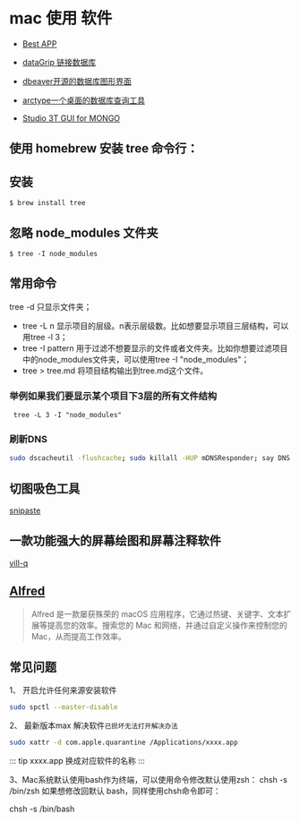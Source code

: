 # mac 使用 软件


- [Best APP](https://github.com/hzlzh/Best-App)

- [dataGrip 链接数据库]()
- [dbeaver开源的数据库图形界面](https://dbeaver.io/download/)
- [arctype一个桌面的数据库查询工具](https://arctype.com/)
- [Studio 3T GUI for MONGO](https://studio3t.com/)

## 使用 homebrew 安装 tree 命令行：
## 安装
```shell
$ brew install tree
```

## 忽略 node_modules 文件夹
```shell
$ tree -I node_modules
```

## 常用命令
tree -d 只显示文件夹； 
* tree -L n 显示项目的层级。n表示层级数。比如想要显示项目三层结构，可以用tree -l 3； 
* tree -I pattern 用于过滤不想要显示的文件或者文件夹。比如你想要过滤项目中的node_modules文件夹，可以使用tree -I "node_modules"； 
* tree > tree.md 将项目结构输出到tree.md这个文件。

### 举例如果我们要显示某个项目下3层的所有文件结构
```
 tree -L 3 -I "node_modules"
```

### 刷新DNS
```sh
sudo dscacheutil -flushcache; sudo killall -HUP mDNSResponder; say DNS cache flushed
```

## 切图吸色工具 
[snipaste](https://www.snipaste.com/)

## 一款功能强大的屏幕绘图和屏幕注释软件
 [vill-q](http://www.pixelegg.me/vill-q)

## [Alfred](https://www.alfredapp.com/)
> Alfred 是一款屡获殊荣的 macOS 应用程序，它通过热键、关键字、文本扩展等提高您的效率。搜索您的 Mac 和网络，并通过自定义操作来控制您的 Mac，从而提高工作效率。

## 常见问题

1、 开启允许任何来源安装软件
```sh
sudo spctl --master-disable
```

2、 最新版本max 解决软件`已损坏无法打开解决办法`
```sh
sudo xattr -d com.apple.quarantine /Applications/xxxx.app
```
::: tip
xxxx.app 换成对应软件的名称
:::


3、Mac系统默认使用bash作为终端，可以使用命令修改默认使用zsh：
chsh -s /bin/zsh
如果想修改回默认 bash，同样使用chsh命令即可：

chsh -s /bin/bash